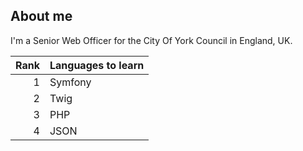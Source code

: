 ## About me

I'm a Senior Web Officer for the City Of York Council in England, UK.

| Rank | Languages to learn |
|-----:|--------------------|
|     1| Symfony            |
|     2| Twig               |
|     3| PHP                |
|     4| JSON               |
